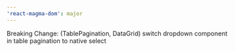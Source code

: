 ```yaml
---
'react-magma-dom': major
---
```


Breaking Change: (TablePagination, DataGrid) switch dropdown component in table pagination to native select
